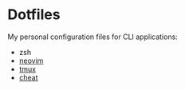 # Dotfiles

My personal configuration files for CLI applications:

- zsh
- [neovim](https://github.com/neovim/neovim)
- [tmux](https://github.com/tmux/tmux)
- [cheat](https://github.com/cheat/cheat)

